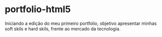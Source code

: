 # portfolio-html5
 Iniciando a edição do meu primeiro portfolio, objetivo apresentar minhas soft skils e hard skils, frente ao mercado da tecnologia. 
 
